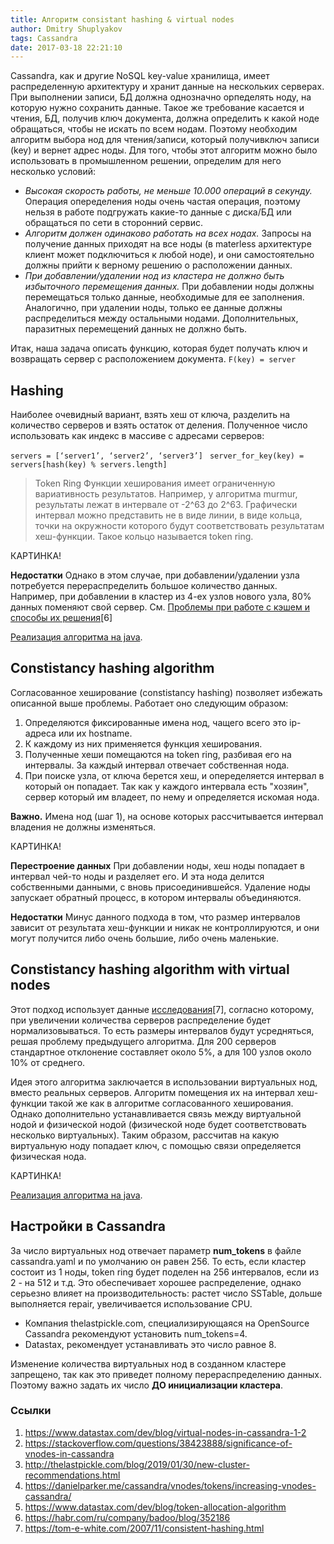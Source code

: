 ```yaml
---
title: Алгоритм consistant hashing & virtual nodes
author: Dmitry Shuplyakov
tags: Cassandra
date: 2017-03-18 22:21:10
---
```


Cassandra, как и другие NoSQL key-value хранилища, имеет распределенную архитектуру и хранит данные на нескольких серверах. При выполнении записи, БД должна однозначно орпеделять ноду, на которую нужно сохранить данные. Такое же требование касается и чтения, БД, получив ключ документа, должна определить к какой ноде обращаться, чтобы не искать по всем нодам. Поэтому необходим алгоритм выбора нод для чтения/записи, который получивключ записи (key) и вернет адрес ноды. Для того, чтобы этот алгоритм можно было использовать в промышленном решении, определим для него несколько условий:
- *Высокая скорость работы, не меньше 10.000 операций в секунду.*
Операция опеределения ноды очень частая операция, поэтому нельзя в работе подгружать какие-то данные с диска/БД или обращаться по сети в сторонний сервис.
- *Алгоритм должен одинаково работать на всех нодах.*
Запросы на получение данных приходят на все ноды (в materless архитектуре клиент может подключиться к любой ноде), и они самостоятельно должны прийти к верному решению о расположении данных. 
- *При добавлении/удалении нод из кластера не должно быть избыточного перемещения данных.*
При добавлении ноды должны перемещаться только данные, необходимые для ее заполнения. Аналогично, при удалении ноды, только ее данные должны распределиться между остальными нодами. Дополнительных, паразитных перемещений данных не должно быть.

Итак, наша задача описать функцию, которая будет получать ключ и возвращать сервер с расположением документа. 
```F(key) = server```

<!-- more -->

## Hashing
Наиболее очевидный вариант, взять хеш от ключа, разделить на количество серверов и взять остаток от деления. Полученное число использовать как индекс в массиве с адресами серверов:

`servers = [‘server1’, ‘server2’, ‘server3’] `
`server_for_key(key) = servers[hash(key) % servers.length]`

> Token Ring
Функции хеширования имеет ограниченную вариативность результатов. Например, у алгоритма murmur, результаты лежат в интервале от -2^63 до 2^63. Графически интервал можно представить не в виде линии, в виде кольца, точки на окружности которого будут соответствовать результатам хеш-функции. Такое кольцо называется token ring.

КАРТИНКА!

**Недостатки**
Однако в этом случае, при добавлении/удалении узла потребуется перераспределить большое количество данных. Например, при добавлении в кластер из 4-ех узлов нового узла, 80% данных поменяют свой сервер. См. [Проблемы при работе с кэшем и способы их решения](https://habr.com/ru/company/badoo/blog/352186)[6]

[Реализация алгоритма на java](https://programmer.help/blogs/consistency-hash-algorithm-principle-and-java-implementation.html).


## Сonstistancy hashing algorithm
Согласованное хеширование (constistancy hashing) позволяет избежать описанной выше проблемы. Работает оно следующим образом:
1. Определяются фиксированные имена нод, чащего всего это ip-адреса или их hostname.
2. К каждому из них применяется функция хеширования.
3. Полученные хеши помещаются на token ring, разбивая его на интервалы. За каждый интервал отвечает собственная нода. 
4. При поиске узла, от ключа берется хеш, и опеределяется интервал в который он попадает. Так как у каждого интервала есть "хозяин", сервер который им владеет, по нему и определяется искомая нода.

**Важно.** Имена нод (шаг 1), на основе которых рассчитывается интервал владения не должны изменяться.

КАРТИНКА!

**Перестроение данных**
При добавлении ноды, хеш ноды попадает в интервал чей-то ноды и разделяет его. И эта нода делится собственными данными, с вновь присоединившейся. 
Удаление ноды запускает обратный процесс, в котором интервалы объединяются.

**Недостатки**
Минус данного подхода в том, что размер интервалов зависит от результата хеш-функции и никак не контроллируются, и они могут получится либо очень большие, либо очень маленькие.


## Сonstistancy hashing algorithm with virtual nodes
Этот подход использует данные [исследования](https://tom-e-white.com/2007/11/consistent-hashing.html)[7], согласно которому, при увеличении количества серверов распределение будет нормализовываться. То есть размеры интервалов будут усредняться, решая проблему предыдущего алгоритма.
Для 200 серверов стандартное отклонение составляет около 5%, а для 100 узлов около 10% от среднего.

Идея этого алгоритма заключается в использовании виртуальных нод, вместо реальных серверов. Алгоритм помещения их на интервал хеш-функции такой же как в алгоритме согласованного хеширования. Однако дополнительно устанавливается связь между виртуальной нодой и физической нодой (физической ноде будет соответствовать несколько виртуальных). Таким образом, рассчитав на какую виртуальную ноду попадает ключ, с помощью связи определяется физическая нода.

КАРТИНКА!

[Реализация алгоритма на java](https://programmer.help/blogs/consistency-hash-algorithm-principle-and-java-implementation.html).

## Настройки в Cassandra

За число виртуальных нод отвечает параметр **num_tokens** в файле cassandra.yaml и по умолчанию он равен 256. То есть, если кластер состоит из 1 ноды, token ring будет поделен на 256 интервалов, если из 2 - на 512 и т.д. Это обеспечивает хорошее распределение, однако серьезно влияет на производительность:
растет число SSTable, дольше выполняется repair, увеличивается использование CPU. 
- Компания thelastpickle.com, специализирующаяся на OpenSource Cassandra рекомендуют установить num_tokens=4. 
- Datastax, рекомендует устанавливать это число равное 8. 

Изменение количества виртуальных нод в созданном кластере запрещено, так как это приведет полному перераспределению данных. Поэтому важно задать их число **ДО инициализации кластера**.

### Ссылки
1. https://www.datastax.com/dev/blog/virtual-nodes-in-cassandra-1-2
2. https://stackoverflow.com/questions/38423888/significance-of-vnodes-in-cassandra
3. http://thelastpickle.com/blog/2019/01/30/new-cluster-recommendations.html
4. https://danielparker.me/cassandra/vnodes/tokens/increasing-vnodes-cassandra/
5. https://www.datastax.com/dev/blog/token-allocation-algorithm
6. https://habr.com/ru/company/badoo/blog/352186
7. https://tom-e-white.com/2007/11/consistent-hashing.html
